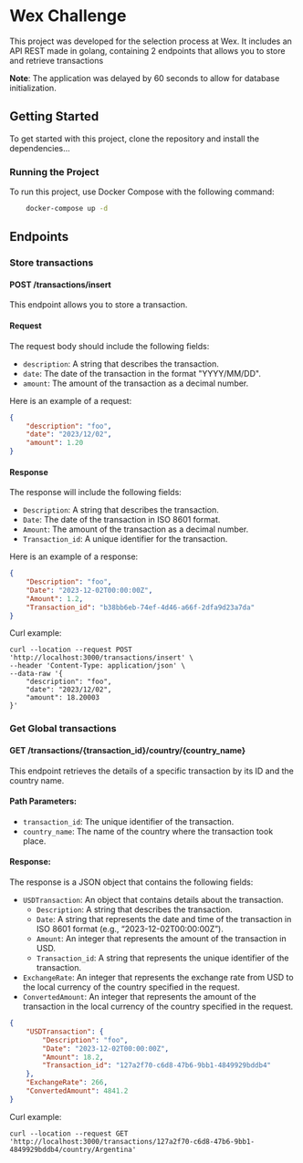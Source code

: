 # Wex Challenge

This project was developed for the selection process at Wex. It includes an API REST made in golang, containing 2 endpoints that allows you to store and retrieve transactions

**Note**: The application was delayed by 60 seconds to allow for database initialization.


## Getting Started
To get started with this project, clone the repository and install the dependencies…

### Running the Project
To run this project, use Docker Compose with the following command:

```sh
    docker-compose up -d
```

## Endpoints


### Store transactions
#### POST /transactions/insert

This endpoint allows you to store a transaction. 

#### Request

The request body should include the following fields:

- `description`: A string that describes the transaction.
- `date`: The date of the transaction in the format "YYYY/MM/DD".
- `amount`: The amount of the transaction as a decimal number.

Here is an example of a request:

```json
{
    "description": "foo",
    "date": "2023/12/02",
    "amount": 1.20
}
```
#### Response
The response will include the following fields:

- `Description`: A string that describes the transaction.
- `Date`: The date of the transaction in ISO 8601 format.
- `Amount`: The amount of the transaction as a decimal number.
- `Transaction_id`: A unique identifier for the transaction.


Here is an example of a response:

```json
{
    "Description": "foo",
    "Date": "2023-12-02T00:00:00Z",
    "Amount": 1.2,
    "Transaction_id": "b38bb6eb-74ef-4d46-a66f-2dfa9d23a7da"
}
```
Curl example: 
```
curl --location --request POST 'http://localhost:3000/transactions/insert' \
--header 'Content-Type: application/json' \
--data-raw '{
    "description": "foo",
    "date": "2023/12/02",
    "amount": 18.20003
}'
```

### Get Global transactions
#### GET /transactions/{transaction_id}/country/{country_name}
This endpoint retrieves the details of a specific transaction by its ID and the country name.

#### Path Parameters:
- `transaction_id`: The unique identifier of the transaction.
- `country_name`: The name of the country where the transaction took place.

#### Response:
The response is a JSON object that contains the following fields:

- `USDTransaction`: An object that contains details about the transaction.
  - `Description`: A string that describes the transaction.
  - `Date`: A string that represents the date and time of the transaction in ISO 8601 format (e.g., “2023-12-02T00:00:00Z”).
  - `Amount`: An integer that represents the amount of the transaction in USD.
  - `Transaction_id`: A string that represents the unique identifier of the transaction.
- `ExchangeRate`: An integer that represents the exchange rate from USD to the local currency of the country specified in the request.
- `ConvertedAmount`: An integer that represents the amount of the transaction in the local currency of the country specified in the request.

```json 
{
    "USDTransaction": {
        "Description": "foo",
        "Date": "2023-12-02T00:00:00Z",
        "Amount": 18.2,
        "Transaction_id": "127a2f70-c6d8-47b6-9bb1-4849929bddb4"
    },
    "ExchangeRate": 266,
    "ConvertedAmount": 4841.2
}
```

Curl example: 
```
curl --location --request GET 'http://localhost:3000/transactions/127a2f70-c6d8-47b6-9bb1-4849929bddb4/country/Argentina'
```